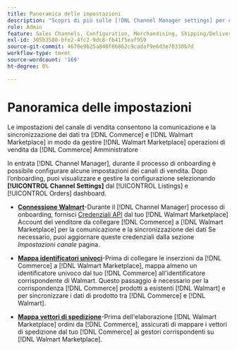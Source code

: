 ```yaml
---
title: Panoramica delle impostazioni
description: "Scopri di più sulle [!DNL Channel Manager settings] per configurare l’autenticazione e mappare gli attributi del catalogo dei prodotti e i vettori di spedizione necessari per coordinare le operazioni di vendita tra [!DNL Commerce] e [!DNL Walmart Marketplace]."
role: Admin
feature: Sales Channels, Configuration, Merchandising, Shipping/Delivery
exl-id: 305b3580-bfe2-4fc2-9dc8-fb41f5eaf959
source-git-commit: 4670e9b25a840f86862c9cadaf9e6d3e70330b7d
workflow-type: tm+mt
source-wordcount: '169'
ht-degree: 0%

---
```



# Panoramica delle impostazioni

Le impostazioni del canale di vendita consentono la comunicazione e la sincronizzazione dei dati tra [!DNL Commerce] e [!DNL Walmart Marketplace] in modo da gestire [!DNL Walmart Marketplace] operazioni di vendita da [!DNL Commerce] Amministratore

In entrata [!DNL Channel Manager], durante il processo di onboarding è possibile configurare alcune impostazioni dei canali di vendita. Dopo l’onboarding, puoi visualizzare e gestire la configurazione selezionando **[!UICONTROL Channel Settings]** dal [!UICONTROL Listings] e [!UICONTROL Orders] dashboard.

* **[Connessione Walmart](manage-wmt-connection.md)**-Durante il [!DNL Channel Manager] processo di onboarding, fornisci [Credenziali API](walmart-requirements.md#generate-a-walmart-marketplace-production-api-key) dal tuo [!DNL Walmart Marketplace] Account del venditore da collegare [!DNL Commerce] a [!DNL Walmart Marketplace] per la comunicazione e la sincronizzazione dei dati Se necessario, puoi aggiornare queste credenziali dalla sezione *Impostazioni canale* pagina.

* **[Mappa identificatori univoci](map-catalog-attributes.md)**-Prima di collegare le inserzioni da [!DNL Commerce] a [!DNL Walmart Marketplace], mappa almeno un identificatore univoco dal tuo [!DNL Commerce] all&#39;identificatore corrispondente di Walmart. Questo passaggio è necessario per la corrispondenza [!DNL Commerce] prodotti a esistenti [!DNL Walmart] e per sincronizzare i dati di prodotto tra [!DNL Commerce] e [!DNL Walmart].

* **[Mappa vettori di spedizione](map-shipping-carriers.md)**-Prima dell&#39;elaborazione [!DNL Walmart Marketplace] ordini da [!DNL Commerce], assicurati di mappare i vettori di spedizione dal tuo [!DNL Commerce] ai gestori corrispondenti su [!DNL Walmart Marketplace].
